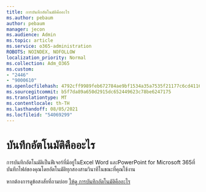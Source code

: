 ```yaml
---
title: การบันทึกอัตโนมัติคืออะไร
ms.author: pebaum
author: pebaum
manager: jecon
ms.audience: Admin
ms.topic: article
ms.service: o365-administration
ROBOTS: NOINDEX, NOFOLLOW
localization_priority: Normal
ms.collection: Adm_O365
ms.custom:
- "2446"
- "9000610"
ms.openlocfilehash: 4792cff9989feb672784ae9bf1534a35a7535f21177c6cd41169796536fb41ce
ms.sourcegitcommit: b5f7da89a650d2915dc652449623c78be6247175
ms.translationtype: MT
ms.contentlocale: th-TH
ms.lasthandoff: 08/05/2021
ms.locfileid: "54069299"
---
```

# <a name="what-is-autosave"></a>บันทึกอัตโนมัติคืออะไร

การบันทึกอัตโนมัติเป็นฟีเจอร์ที่มีอยู่ในExcel Word และPowerPoint for Microsoft 365ที่บันทึกไฟล์ของคุณโดยอัตโนมัติทุกสองสามวินาทีในขณะที่คุณใช้งาน 

หากต้องการดูข้อสงสัยที่ถามบ่อย [ให้ดู การบันทึกอัตโนมัติคืออะไร](https://support.office.com/article/6d6bd723-ebfd-4e40-b5f6-ae6e8088f7a5)